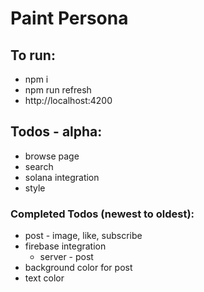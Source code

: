# Paint Persona

## To run:
* npm i
* npm run refresh
* http://localhost:4200

## Todos - alpha:
* browse page
* search
* solana integration
* style

### Completed Todos (newest to oldest):
* post - image, like, subscribe
* firebase integration
  * server - post
* background color for post
* text color
